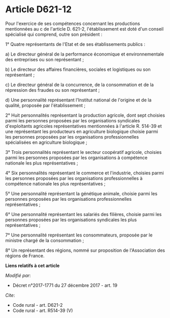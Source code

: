 # Article D621-12

Pour l'exercice de ses compétences concernant les productions mentionnées au c de l'article D. 621-2, l'établissement est
doté d'un conseil spécialisé qui comprend, outre son président : 

1° Quatre représentants de l'Etat et de ses établissements publics : 

a) Le directeur général de la performance économique et environnementale des entreprises ou son représentant ; 

b) Le directeur des affaires financières, sociales et logistiques ou son représentant ; 

c) Le directeur général de la concurrence, de la consommation et de la répression des fraudes ou son représentant ; 

d) Une personnalité représentant l'Institut national de l'origine et de la qualité, proposée par l'établissement ; 

2° Huit personnalités représentant la production agricole, dont sept choisies parmi les personnes proposées par les
organisations syndicales d'exploitants agricoles représentatives mentionnées à l'article R. 514-39 et une représentant les
producteurs en agriculture biologique choisie parmi les personnes proposées par les organisations professionnelles
spécialisées en agriculture biologique ; 

3° Trois personnalités représentant le secteur coopératif agricole, choisies parmi les personnes proposées par les
organisations à compétence nationale les plus représentatives ; 

4° Six personnalités représentant le commerce et l'industrie, choisies parmi les personnes proposées par les organisations
professionnelles à compétence nationale les plus représentatives ; 

5° Une personnalité représentant la génétique animale, choisie parmi les personnes proposées par les organisations
professionnelles représentatives ; 

6° Une personnalité représentant les salariés des filières, choisie parmi les personnes proposées par les organisations
syndicales les plus représentatives ; 

7° Une personnalité représentant les consommateurs, proposée par le ministre chargé de la consommation ; 

8° Un représentant des régions, nommé sur proposition de l'Association des régions de France.

**Liens relatifs à cet article**

_Modifié par_:

  - Décret n°2017-1771 du 27 décembre 2017 - art. 19

_Cite_:

  - Code rural - art. D621-2
  - Code rural - art. R514-39 (V)
